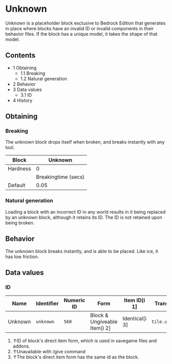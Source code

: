 # Unknown
Unknown is a placeholder block exclusive to Bedrock Edition that generates in place where blocks have an invalid ID or invalid components in their behavior files.
If the block has a unique model, it takes the shape of that model.

## Contents
- 1 Obtaining
	- 1.1 Breaking
	- 1.2 Natural generation
- 2 Behavior
- 3 Data values
	- 3.1 ID
- 4 History

## Obtaining
### Breaking
The unknown block drops itself when broken, and breaks instantly with any tool.

| Block    | Unknown             |
|----------|---------------------|
| Hardness | 0                   |
|          | Breakingtime (secs) |
| Default  | 0.05                |

### Natural generation
Loading a block with an incorrect ID in any world results in it being replaced by an unknown block, although it retains its ID. The ID is not retained upon being broken.

## Behavior
The unknown block breaks instantly, and is able to be placed. Like ice, it has low friction.

## Data values
### ID
| Name    | Identifier | Numeric ID | Form                         | Item ID[i 1]   | Translation key     |
|---------|------------|------------|------------------------------|----------------|---------------------|
| Unknown | `unknown`  | `560`      | Block & Ungiveable Item[i 2] | Identical[i 3] | `tile.unknown.name` |

1. ↑ID of block's direct item form, which is used in savegame files and addons.
2. ↑Unavailable with /give command
3. ↑The block's direct item form has the same id as the block.

